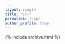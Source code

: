 ```yaml
---
layout: single
title: "C++"
permalink: /cpp/
author_profile: true
---
```


{% include archive.html %}
